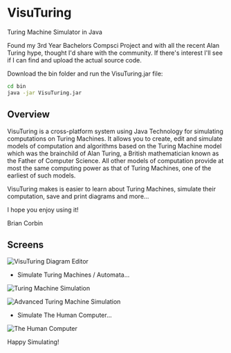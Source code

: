 VisuTuring
==========

Turing Machine Simulator in Java

Found my 3rd Year Bachelors Compsci Project and with all the recent Alan Turing hype, thought I'd share with the community. If there's interest I'll see if I can find and upload the actual source code.

Download the bin folder and run the VisuTuring.jar file:

```bash
cd bin
java -jar VisuTuring.jar
```

Overview
-------------------

VisuTuring is a cross-platform system using Java Technology for simulating computations on Turing Machines. It allows you to create, edit and simulate models of computation and algorithms based on the Turing Machine model which was the brainchild of Alan Turing, a British mathematician known as the Father of Computer Science. All other models of computation provide at most the same computing power as that of Turing Machines, one of the earliest of such models.

VisuTuring makes is easier to learn about Turing Machines, simulate their computation, save and print diagrams and more...

I hope you enjoy using it!

Brian Corbin

Screens
-------------------

![VisuTuring Diagram Editor](https://github.com/keiosucoding/visuturing/raw/main/images/Screen%20Shot%202014-11-30%20at%2023.04.19.png)

- Simulate Turing Machines / Automata...

![Turing Machine Simulation](https://github.com/keiosucoding/visuturing/raw/main/images/Screen%20Shot%202014-11-30%20at%2023.03.18.png)

![Advanced Turing Machine Simulation](https://github.com/keiosucoding/visuturing/raw/main/images/Screen%20Shot%202014-11-30%20at%2023.12.40.png)

- Simulate The Human Computer...

![The Human Computer](https://github.com/keiosucoding/visuturing/raw/main/images/Screen%20Shot%202014-11-30%20at%2023.04.56.png)

Happy Simulating!
